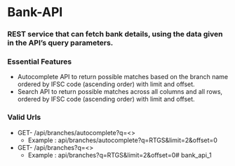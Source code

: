 # Bank-API

### REST service that can fetch bank details, using the data given in the API’s query parameters.
### Essential Features

- Autocomplete API to return possible matches based on the branch name ordered by IFSC code (ascending order) with limit and offset.
- Search API to return possible matches across all columns and all rows, ordered by IFSC code (ascending order) with limit and offset.


### Valid Urls

- GET- /api/branches/autocomplete?q=<>
    - Example : api/branches/autocomplete?q=RTGS&limit=2&offset=0
- GET- /api/branches?q=<>
    - Example : api/branches?q=RTGS&limit=2&offset=0# bank_api_1
